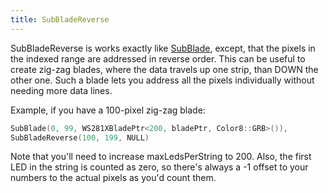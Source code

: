 ```yaml
---
title: SubBladeReverse
---
```

SubBladeReverse is works exactly like [SubBlade](/config/blades/subblade.html), except, that the pixels in the indexed range are addressed in reverse order. This can be useful to create zig-zag blades, where the data travels up one strip, than DOWN the other one. Such a blade lets you address all the pixels individually without needing more data lines.

Example, if you have a 100-pixel zig-zag blade:

```cpp
SubBlade(0, 99, WS281XBladePtr<200, bladePtr, Color8::GRB>()),
SubBladeReverse(100, 199, NULL)
```

Note that you'll need to increase maxLedsPerString to 200.
Also, the first LED in the string is counted as zero, so there's always a -1 offset to your numbers to the actual pixels as you'd count them.
